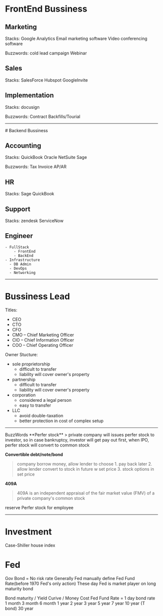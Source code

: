 # FrontEnd Bussiness

## Marketing
Stacks:
    Google Analytics
    Email marketing software
    Video conferencing software

Buzzwords:
    cold lead
    campaign
    Webinar

## Sales
Stacks:
    SalesForce
    Hubspot
    GoogleInvite

## Implementation
Stacks:
    docusign

Buzzwords:
    Contract
    Backfills/Tourial

<hr />
# Backend Bussiness

## Accounting
Stacks:
    QuickBook
    Oracle NetSuite
    Sage

Buzzwords:
    Tax
    Invoice
    AP/AR

## HR
Stacks:
    Sage
    QuickBook

## Support
Stacks:
    zendesk
    ServiceNow

## Engineer
    - FullStack
        - FrontEnd
        - BackEnd
    - Infrastructure
      - DB Admin
      - DevOps
      - Networking

<hr />

# Bussiness Lead
Titles:
- CEO
- CTO
- CFO
- CMO – Chief Marketing Officer
- CIO – Chief Information Officer
- COO – Chief Operating Officer

Owner Stucture:
- sole proprietorship
  - difficult to transfer
  - liability will cover owner's property
- partnership
  - difficult to transfer
  - liability will cover owner's property
- corporation
  - considered a legal person
  - easy to transfer
- LLC
  - avoid double-taxation
  - better protection in cost of complex setup

<hr />
BuzzWords
**Perfer stock**
> private company will issues perfer stock to investor, so in case bankruptcy, investor will get pay out first, when IPO, perfer stock will convert to common stock

**Convertible debt/note/bond**
> company borrow money, allow lender to choose 1. pay back later 2. allow lender convert to stock in future w set price 3. stock options in set price

**409A**
> 409A is an independent appraisal of the fair market value (FMV) of a private company's common stock

reserve Perfer stock for employee

<hr />

# Investment

Case-Shiller house index

# Fed
Gov Bond = No risk rate
Generally Fed manually define Fed Fund Rate(before 1970 Fed's only action)
These day Fed is market player on long maturity bond

Bond maturity / Yield Curive / Money Cost
Fed Fund Rate = 1 day bond rate
1 month
3 month
6 month
1 year
2 year
3 year
5 year
7 year
10 year (T bond)
30 year
